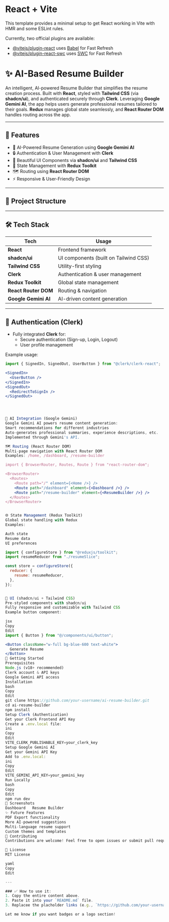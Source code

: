 # React + Vite

This template provides a minimal setup to get React working in Vite with HMR and some ESLint rules.

Currently, two official plugins are available:

- [@vitejs/plugin-react](https://github.com/vitejs/vite-plugin-react/blob/main/packages/plugin-react/README.md) uses [Babel](https://babeljs.io/) for Fast Refresh
- [@vitejs/plugin-react-swc](https://github.com/vitejs/vite-plugin-react-swc) uses [SWC](https://swc.rs/) for Fast Refresh
# ✨ AI-Based Resume Builder

An intelligent, AI-powered Resume Builder that simplifies the resume creation process. Built with **React**, styled with **Tailwind CSS** (via **shadcn/ui**), and authenticated securely through **Clerk**. Leveraging **Google Gemini AI**, the app helps users generate professional resumes tailored to their goals. **Redux** manages global state seamlessly, and **React Router DOM** handles routing across the app.

---

## 🚀 Features

- 📝 AI-Powered Resume Generation using **Google Gemini AI**
- 🔒 Authentication & User Management with **Clerk**
- 🎨 Beautiful UI Components via **shadcn/ui** and **Tailwind CSS**
- 🔄 State Management with **Redux Toolkit**
- 🗺️ Routing using **React Router DOM**
- ⚡ Responsive & User-Friendly Design

---

## 📂 Project Structure



---

## 🛠️ Tech Stack

| Tech                | Usage                      |
|---------------------|----------------------------|
| **React**           | Frontend framework         |
| **shadcn/ui**       | UI components (built on Tailwind CSS) |
| **Tailwind CSS**    | Utility-first styling      |
| **Clerk**           | Authentication & user management |
| **Redux Toolkit**   | Global state management    |
| **React Router DOM**| Routing & navigation       |
| **Google Gemini AI**| AI-driven content generation |

---

## 🔐 Authentication (Clerk)

- Fully integrated **Clerk** for:
  - Secure authentication (Sign-up, Login, Logout)
  - User profile management

Example usage:

```jsx
import { SignedIn, SignedOut, UserButton } from "@clerk/clerk-react";

<SignedIn>
  <UserButton />
</SignedIn>
<SignedOut>
  <RedirectToSignIn />
</SignedOut>




🤖 AI Integration (Google Gemini)
Google Gemini AI powers resume content generation:
Smart recommendations for different industries
Auto-generates professional summaries, experience descriptions, etc.
Implemented through Gemini's API.

🗺️ Routing (React Router DOM)
Multi-page navigation with React Router DOM
Examples: /home, /dashboard, /resume-builder

import { BrowserRouter, Routes, Route } from "react-router-dom";

<BrowserRouter>
  <Routes>
    <Route path="/" element={<Home />} />
    <Route path="/dashboard" element={<Dashboard />} />
    <Route path="/resume-builder" element={<ResumeBuilder />} />
  </Routes>
</BrowserRouter>


🌐 State Management (Redux Toolkit)
Global state handling with Redux
Examples:

Auth state
Resume data
UI preferences

import { configureStore } from "@reduxjs/toolkit";
import resumeReducer from "./resumeSlice";

const store = configureStore({
  reducer: {
    resume: resumeReducer,
  },
});


🎨 UI (shadcn/ui + Tailwind CSS)
Pre-styled components with shadcn/ui
Fully responsive and customizable with Tailwind CSS
Example button component:

jsx
Copy
Edit
import { Button } from "@/components/ui/button";

<Button className="w-full bg-blue-600 text-white">
  Generate Resume
</Button>
🏁 Getting Started
Prerequisites
Node.js (v18+ recommended)
Clerk account & API keys
Google Gemini API access
Installation
bash
Copy
Edit
git clone https://github.com/your-username/ai-resume-builder.git
cd ai-resume-builder
npm install
Setup Clerk (Authentication)
Get your Clerk Frontend API Key
Create a .env.local file:
ini
Copy
Edit
VITE_CLERK_PUBLISHABLE_KEY=your_clerk_key
Setup Google Gemini AI
Get your Gemini API Key
Add to .env.local:
ini
Copy
Edit
VITE_GEMINI_API_KEY=your_gemini_key
Run Locally
bash
Copy
Edit
npm run dev
📸 Screenshots
Dashboard	Resume Builder
✨ Future Features
PDF Export functionality
More AI-powered suggestions
Multi-language resume support
Custom themes and templates
🤝 Contributing
Contributions are welcome! Feel free to open issues or submit pull requests.

📄 License
MIT License

yaml
Copy
Edit

---

### ✅ How to use it:
1. Copy the entire content above.
2. Paste it into your `README.md` file.
3. Replacee the placholder links (e.g., `https://github.com/your-username/ai-resume-builder.git`) and image paths (`./screenshots/dashboard.png`) with your actual URLs and image files.

Let me know if you want badges or a logo section!